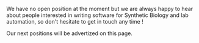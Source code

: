 
We have no open position at the moment but we are always happy to hear about
people interested in writing software for Synthetic Biology and lab automation,
so don't hesitate to get in touch any time !

Our next positions will be advertized on this page.